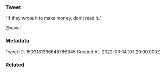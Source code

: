 ### Tweet
"If they wrote it to make money, don't read it." 

@naval

### Metadata
Tweet ID: 1503181366648786945
Created At: 2022-03-14T01:29:00.000Z

### Related

